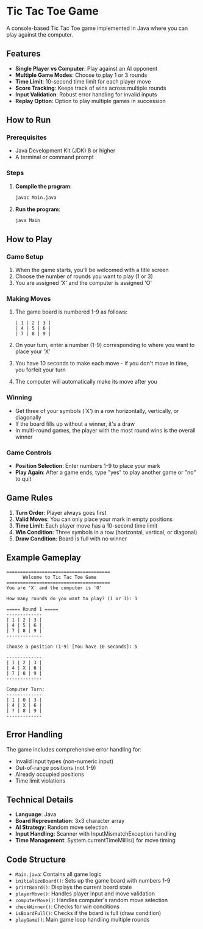 # Tic Tac Toe Game

A console-based Tic Tac Toe game implemented in Java where you can play against the computer.

## Features

- **Single Player vs Computer**: Play against an AI opponent
- **Multiple Game Modes**: Choose to play 1 or 3 rounds
- **Time Limit**: 10-second time limit for each player move
- **Score Tracking**: Keeps track of wins across multiple rounds
- **Input Validation**: Robust error handling for invalid inputs
- **Replay Option**: Option to play multiple games in succession

## How to Run

### Prerequisites
- Java Development Kit (JDK) 8 or higher
- A terminal or command prompt

### Steps
1. **Compile the program**:
   ```bash
   javac Main.java
   ```

2. **Run the program**:
   ```bash
   java Main
   ```

## How to Play

### Game Setup
1. When the game starts, you'll be welcomed with a title screen
2. Choose the number of rounds you want to play (1 or 3)
3. You are assigned 'X' and the computer is assigned 'O'

### Making Moves
1. The game board is numbered 1-9 as follows:
   ```
   | 1 | 2 | 3 |
   | 4 | 5 | 6 |
   | 7 | 8 | 9 |
   ```

2. On your turn, enter a number (1-9) corresponding to where you want to place your 'X'
3. You have 10 seconds to make each move - if you don't move in time, you forfeit your turn
4. The computer will automatically make its move after you

### Winning
- Get three of your symbols ('X') in a row horizontally, vertically, or diagonally
- If the board fills up without a winner, it's a draw
- In multi-round games, the player with the most round wins is the overall winner

### Game Controls
- **Position Selection**: Enter numbers 1-9 to place your mark
- **Play Again**: After a game ends, type "yes" to play another game or "no" to quit

## Game Rules

1. **Turn Order**: Player always goes first
2. **Valid Moves**: You can only place your mark in empty positions
3. **Time Limit**: Each player move has a 10-second time limit
4. **Win Condition**: Three symbols in a row (horizontal, vertical, or diagonal)
5. **Draw Condition**: Board is full with no winner

## Example Gameplay

```
======================================
      Welcome to Tic Tac Toe Game     
======================================
You are 'X' and the computer is 'O'

How many rounds do you want to play? (1 or 3): 1

===== Round 1 =====
-------------
| 1 | 2 | 3 |
| 4 | 5 | 6 |
| 7 | 8 | 9 |
-------------

Choose a position (1-9) [You have 10 seconds]: 5

-------------
| 1 | 2 | 3 |
| 4 | X | 6 |
| 7 | 8 | 9 |
-------------

Computer Turn:
-------------
| 1 | O | 3 |
| 4 | X | 6 |
| 7 | 8 | 9 |
-------------
```

## Error Handling

The game includes comprehensive error handling for:
- Invalid input types (non-numeric input)
- Out-of-range positions (not 1-9)
- Already occupied positions
- Time limit violations

## Technical Details

- **Language**: Java
- **Board Representation**: 3x3 character array
- **AI Strategy**: Random move selection
- **Input Handling**: Scanner with InputMismatchException handling
- **Time Management**: System.currentTimeMillis() for move timing

## Code Structure

- `Main.java`: Contains all game logic
- `initializeBoard()`: Sets up the game board with numbers 1-9
- `printBoard()`: Displays the current board state
- `playerMove()`: Handles player input and move validation
- `computerMove()`: Handles computer's random move selection
- `checkWinner()`: Checks for win conditions
- `isBoardFull()`: Checks if the board is full (draw condition)
- `playGame()`: Main game loop handling multiple rounds
